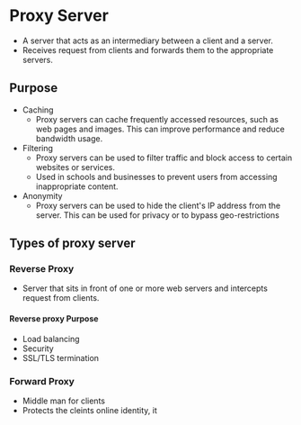 # Proxy Server

- A server that acts as an intermediary between a client and a server.
- Receives request from clients and forwards them to the appropriate servers.

## Purpose
- Caching
  - Proxy servers can cache frequently accessed resources, such as web pages and images. This can improve performance and reduce bandwidth usage.
- Filtering
  - Proxy servers can be used to filter traffic and block access to certain websites or services.
  - Used in schools and businesses to prevent users from accessing inappropriate content.
- Anonymity
  - Proxy servers can be used to hide the client's IP address from the server. This can be used for privacy or to bypass geo-restrictions

## Types of proxy server

### Reverse Proxy
- Server that sits in front of one or more web servers and intercepts request from clients.

#### Reverse proxy Purpose
- Load balancing
- Security
- SSL/TLS termination

### Forward Proxy
- Middle man for clients
- Protects the cleints online identity, it

